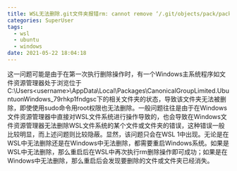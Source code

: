 ```yaml
---
title: WSL无法删除.git文件夹报错rm: cannot remove ‘/.git/objects/pack/pack-.pack‘: Permission denied的一种解决方法
categories: SuperUser
tags:
  - wsl
  - ubuntu
  - windows
date: 2021-05-22 18:04:18
---
```


这一问题可能是由于在第一次执行删除操作时，有一个Windows主系统程序如文件资源管理器处于浏览位于C:\Users\<username>\AppData\Local\Packages\CanonicalGroupLimited.UbuntuonWindows_79rhkp1fndgsc下的相关文件夹的状态，导致该文件夹无法被删除，即使使用sudo命令用root权限也无法删除。一般问题往往是由于在Windows文件资源管理器中直接对WSL文件系统进行操作导致的，也会导致在Windows文件资源管理器无法删除WSL文件系统的某个文件或文件夹的错误，这种错误一般比较明显，而上述问题则比较隐蔽。显然，该问题只会在WSL 1中出现。无论是在WSL中无法删除还是在Windows中无法删除，都需要重启Windows系统。如果是WSL中无法删除，那么重启后在WSL中再次执行rm删除操作即可成功；如果是在Windows中无法删除，那么重启后会发现要删除的文件或文件夹已经消失。
